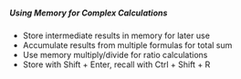##### Using Memory for Complex Calculations

- Store intermediate results in memory for later use
- Accumulate results from multiple formulas for total sum
- Use memory multiply/divide for ratio calculations
- Store with Shift + Enter, recall with Ctrl + Shift + R
